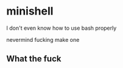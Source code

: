 # minishell
I don't even know how to use bash properly

nevermind fucking make one
## What the fuck
